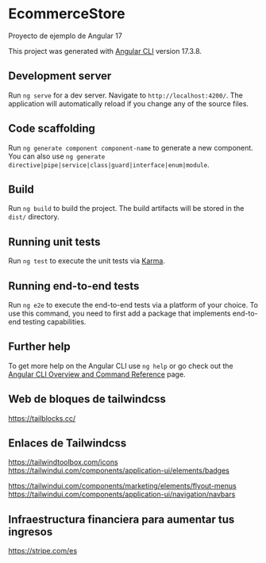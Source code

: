 # EcommerceStore

Proyecto de ejemplo de Angular 17

This project was generated with [Angular CLI](https://github.com/angular/angular-cli) version 17.3.8.

## Development server

Run `ng serve` for a dev server. Navigate to `http://localhost:4200/`. The application will automatically reload if you change any of the source files.

## Code scaffolding

Run `ng generate component component-name` to generate a new component. You can also use `ng generate directive|pipe|service|class|guard|interface|enum|module`.

## Build

Run `ng build` to build the project. The build artifacts will be stored in the `dist/` directory.

## Running unit tests

Run `ng test` to execute the unit tests via [Karma](https://karma-runner.github.io).

## Running end-to-end tests

Run `ng e2e` to execute the end-to-end tests via a platform of your choice. To use this command, you need to first add a package that implements end-to-end testing capabilities.

## Further help

To get more help on the Angular CLI use `ng help` or go check out the [Angular CLI Overview and Command Reference](https://angular.io/cli) page.


## Web de bloques de tailwindcss
https://tailblocks.cc/

## Enlaces de Tailwindcss
https://tailwindtoolbox.com/icons
https://tailwindui.com/components/application-ui/elements/badges

https://tailwindui.com/components/marketing/elements/flyout-menus
https://tailwindui.com/components/application-ui/navigation/navbars


## Infraestructura financiera para aumentar tus ingresos
https://stripe.com/es